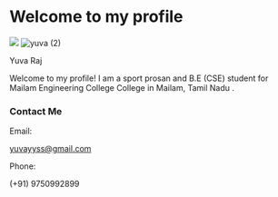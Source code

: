 

# Welcome to my profile

![](profile:)
![yuva (2)](https://github.com/user-attachments/assets/80bb128b-7985-42f4-bcce-713c600fa5db)

Yuva Raj

Welcome to my profile! 
I am a sport prosan and B.E (CSE) student for Mailam Engineering College College in Mailam, Tamil Nadu .


### Contact Me

Email:

yuvayyss@gmail.com

Phone:

(+91) 9750992899

